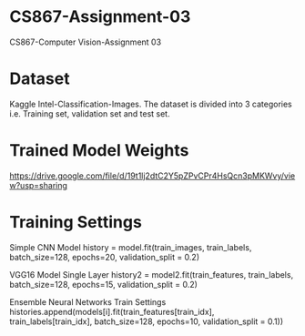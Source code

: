 # CS867-Assignment-03
CS867-Computer Vision-Assignment 03


# Dataset
Kaggle Intel-Classification-Images. The dataset is divided into 3 categories i.e. Training set, validation set and test set.

# Trained Model Weights
https://drive.google.com/file/d/19t1lj2dtC2Y5pZPvCPr4HsQcn3pMKWvy/view?usp=sharing

# Training Settings
Simple CNN Model 
history = model.fit(train_images, train_labels, batch_size=128, epochs=20, validation_split = 0.2)

VGG16 Model Single Layer
history2 = model2.fit(train_features, train_labels, batch_size=128, epochs=15, validation_split = 0.2)

Ensemble Neural Networks Train Settings
histories.append(models[i].fit(train_features[train_idx], train_labels[train_idx], batch_size=128, epochs=10, validation_split = 0.1))
